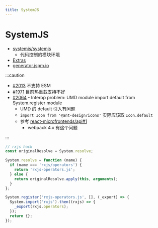 ```yaml
---
title: SystemJS
---
```


# SystemJS

- [systemjs/systemjs](https://github.com/systemjs/systemjs)
  - 代码控制的模块环境
- [Extras](https://github.com/systemjs/systemjs#extras)
- [generator.jspm.io](https://generator.jspm.io/)


:::caution

- [#2013](https://github.com/systemjs/systemjs/issues/2013)
  不支持 ESM
- [#1971](https://github.com/systemjs/systemjs/issues/1971)
  目前热重载支持不好
- [#2064](https://github.com/systemjs/systemjs/issues/2064) - Interop problem: UMD module import default from System.register module
  - UMD 的 default 引入有问题
  - `import Icon from '@ant-design/icons'` 实际应该取 `Icon.default`
  - 参考 [react-microfrontends/api#1](https://github.com/react-microfrontends/api/issues/1)
    - webpack 4.x 有这个问题

:::

```js
// rxjs hack
const originalResolve = System.resolve;

System.resolve = function (name) {
  if (name === 'rxjs/operators') {
    return 'rxjs-operators.js';
  } else {
    return originalResolve.apply(this, arguments);
  }
};

System.register('rxjs-operators.js', [], (_export) => {
  System.import('rxjs').then((rxjs) => {
    _export(rxjs.operators);
  });
  return {};
});
```
